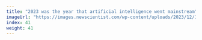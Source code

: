 ```yaml
---
title: "2023 was the year that artificial intelligence went mainstream"
imageUrl: "https://images.newscientist.com/wp-content/uploads/2023/12/12141558/SEI_182878822.jpg?width=600"
index: 41
weight: 41
---
```

